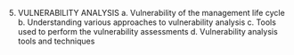 5.	VULNERABILITY ANALYSIS
a.	Vulnerability of the management life cycle
b.	Understanding various approaches to vulnerability analysis
c.	Tools used to perform the vulnerability assessments
d.	Vulnerability analysis tools and techniques	